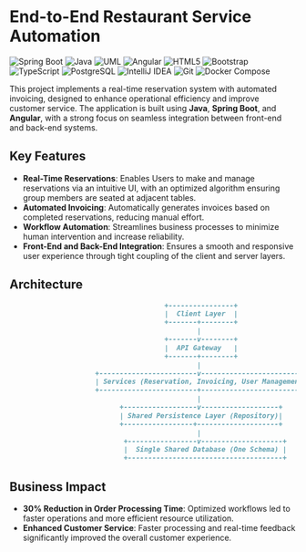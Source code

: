 # End-to-End Restaurant Service Automation

![Spring Boot](https://img.shields.io/badge/Spring%20Boot-2.2.6-brightgreen?logo=spring&logoColor=white)
![Java](https://img.shields.io/badge/Java-11-red?logo=openjdk&logoColor=white)
![UML](https://img.shields.io/badge/UML-FABD14?logo=uml&logoColor=white)
![Angular](https://img.shields.io/badge/Angular-19.0.0-2E2E2E?logo=angular&logoColor=white)
![HTML5](https://img.shields.io/badge/HTML-5-orange?logo=html5&logoColor=white)
![Bootstrap](https://img.shields.io/badge/Bootstrap-5.3.6-7952B3?logo=bootstrap&logoColor=white)
![TypeScript](https://img.shields.io/badge/TypeScript-5.4.5-09476B?logo=typescript&logoColor=white)
![PostgreSQL](https://img.shields.io/badge/PostgreSQL-15.2-blue?logo=postgresql&logoColor=white)
![IntelliJ IDEA](https://img.shields.io/badge/IntelliJ_IDEA-2E2E2E?logo=intellijidea&logoColor=white)
![Git](https://img.shields.io/badge/Git-2.49.0-f05133?logo=git&logoColor=white)
![Docker Compose](https://img.shields.io/badge/Docker-28.0.4-blue?logo=docker&logoColor=white)

This project implements a real-time reservation system with automated invoicing, designed to enhance operational efficiency and improve customer service. The application is built using **Java**, **Spring Boot**, and **Angular**, with a strong focus on seamless integration between front-end and back-end systems.

## Key Features
- **Real-Time Reservations**: Enables Users to make and manage reservations via an intuitive UI, with an optimized algorithm ensuring group members are seated at adjacent tables.
- **Automated Invoicing**: Automatically generates invoices based on completed reservations, reducing manual effort.
- **Workflow Automation**: Streamlines business processes to minimize human intervention and increase reliability.
- **Front-End and Back-End Integration**: Ensures a smooth and responsive user experience through tight coupling of the client and server layers.
  
## Architecture
```markdown
                                      +----------------+
                                      |  Client Layer  |
                                      +-------+--------+
                                              |
                                      +-------v--------+
                                      |  API Gateway   |
                                      +-------+--------+
                                              |
                     +------------------------v---------------------------+
                     | Services (Reservation, Invoicing, User Management) |
                     +------------------------+---------------------------+
                                              |
                           +------------------v-------------------+
                           | Shared Persistence Layer (Repository)|
                           +-----------------+--------------------+
                                              |
                            +-----------------v--------------------+
                            |  Single Shared Database (One Schema) |
                            +--------------------------------------+                                                     
```

## Business Impact
- **30% Reduction in Order Processing Time**: Optimized workflows led to faster operations and more efficient resource utilization.
- **Enhanced Customer Service**: Faster processing and real-time feedback significantly improved the overall customer experience.

